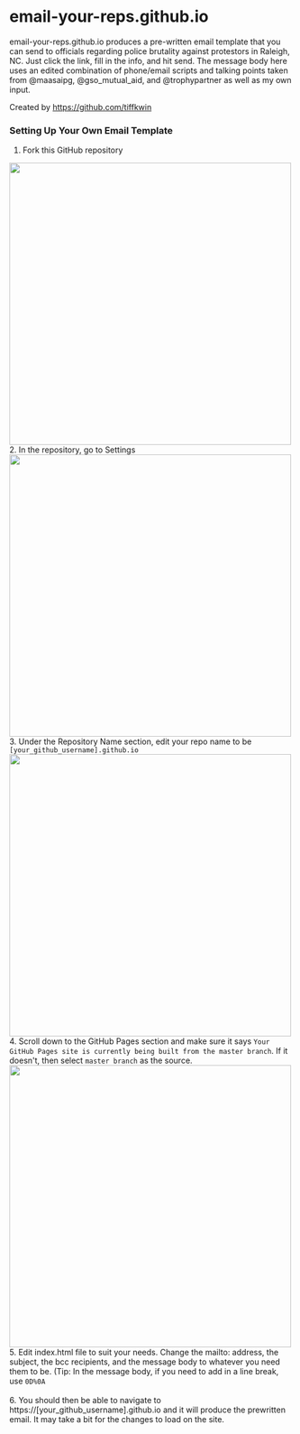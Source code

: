# email-your-reps.github.io
email-your-reps.github.io produces a pre-written email template that you can send to officials regarding police brutality against protestors in Raleigh, NC. Just click the link, fill in the info, and hit send. The message body here uses an edited combination of phone/email scripts and talking points taken from @maasaipg, @gso_mutual_aid, and @trophypartner as well as my own input.

Created by <https://github.com/tiffkwin>

### Setting Up Your Own Email Template
1. Fork this GitHub repository 
<img src="https://github-images.s3.amazonaws.com/help/bootcamp/Bootcamp-Fork.png" width=500>
2. In the repository, go to Settings 
<img src="https://guides.github.com/features/pages/repo-settings.png" width=500>
3. Under the Repository Name section, edit your repo name to be <code>[your_github_username].github.io</code>
<img src="https://github-images.s3.amazonaws.com/enterprise/2.14/assets/images/help/repository/repository-name-change.png" width=500>
4. Scroll down to the GitHub Pages section and make sure it says <code>Your GitHub Pages site is currently being built from the master branch</code>. If it doesn't, then select <code>master branch</code> as the source.
<img src="https://guides.github.com/features/pages/launch-theme-chooser.png" width=500>
5. Edit index.html file to suit your needs. Change the mailto: address, the subject, the bcc recipients, and the message body to whatever you need them to be. (Tip: In the message body, if you need to add in a line break, use <code>0D%0A</code> 
<br><br>
6. You should then be able to navigate to https://[your_github_username].github.io and it will produce the prewritten email. It may take a bit for the changes to load on the site.
